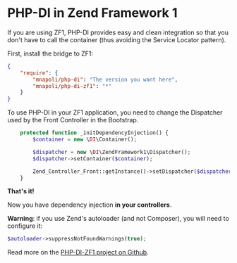 # PHP-DI in Zend Framework 1

If you are using ZF1, PHP-DI provides easy and clean integration so that you don't have
to call the container (thus avoiding the Service Locator pattern).

First, install the bridge to ZF1:

```json
{
    "require": {
        "mnapoli/php-di": "The version you want here",
        "mnapoli/php-di-zf1": "*"
    }
}
```

To use PHP-DI in your ZF1 application, you need to change the Dispatcher used by the Front Controller in the Bootstrap.

```php
    protected function _initDependencyInjection() {
        $container = new \DI\Container();

        $dispatcher = new \DI\ZendFramework1\Dispatcher();
        $dispatcher->setContainer($container);

        Zend_Controller_Front::getInstance()->setDispatcher($dispatcher);
    }
```

**That's it!**

Now you have dependency injection **in your controllers**.

**Warning**: if you use Zend's autoloader (and not Composer), you will need to configure it:

```php
$autoloader->suppressNotFoundWarnings(true);
```

Read more on the [PHP-DI-ZF1 project on Github](https://github.com/mnapoli/PHP-DI-ZF1).

